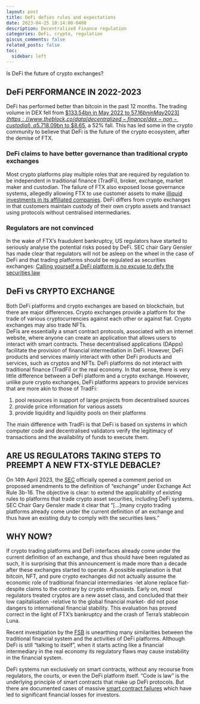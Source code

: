 ```yaml
---
layout: post
title: DeFi defies rules and expectations
date: 2023-04-25 10:14:00-0400
description: Decentralized Finance regulation 
categories: DeFi, crypto, regulation
giscus_comments: false
related_posts: false
toc:
  sidebar: left
---
```

Is DeFi the future of crypto exchanges?

## DeFi PERFORMANCE IN 2022-2023

DeFi has performed better than bitcoin in the past 12 months. The trading volume in DEX fell from [$133.54bn in May 2022 to $57.16bn in May 2023](https://www.theblock.co/data/decentralized-finance/dex-non-custodial), a 5.7% decline.  The trading volume of bitcoin fell from [$18.09bn to $8.65](https://coinmarketcap.com/historical/), a 52% fall. This has led some in the crypto community to believe that DeFi is the future of the crypto ecosystem, after the demise of FTX.

### DeFi claims to have better governance than traditional crypto exchanges
Most crypto platforms play multiple roles that are required by regulation to be independent in traditional finance (TradFi), broker, exchange, market maker and custodian. The failure of FTX also exposed loose governance systems, allegedly allowing FTX to use customer assets to make [illiquid investments in its affiliated companies]( https://www.ft.com/content/cc3c3402-785d-4441-9edf-743bb0596ea6).
DeFi differs from crypto exchanges in that customers maintain custody of their own crypto assets and transact using protocols without centralised intermediaries. 


### Regulators are not convinced
In the wake of FTX’s fraudulent bankruptcy, US regulators have started to seriously analyse the potential risks posed by DeFi. SEC chair Gary Gensler has made clear that regulators will not be asleep on the wheel in the case of DeFi and that trading platforms should be regulated as securities exchanges: [Calling yourself a DeFi platform is no excuse to defy the securities law](https://www.sec.gov/news/statement/gensler-statement-ats-041423 )


## DeFi vs CRYPTO EXCHANGE
Both DeFi platforms and crypto exchanges are based on blockchain, but there are major differences. Crypto exchanges provide a platform for the trade of various cryptocurrencies against each other or against fiat. Crypto exchanges may also trade NFTs.  
DeFis are essentially a smart contract protocols, associated with an internet website, where anyone can create an application that allows users to interact with smart contracts. These decentralised applications (DApps) facilitate the provision of financial intermediation in DeFi. However, DeFi products and services mainly interact with other DeFi products and services, such as cryptos and NFTs. DeFi platforms do not interact with traditional finance (TradFi) or the real economy. In that sense, there is very little difference between a DeFi platform and a crypto exchange. 
However, unlike pure crypto exchanges, DeFi platforms appears to provide services that are more akin to those of TradFi:
<ol>
<li>pool resources in support of large projects from decentralised sources</li> 
<li> provide price information for various assets </li>
<li> provide liquidity and liquidity pools on their platforms</li>
</ol>
The main difference with TradFi is that DeFi is based on systems in which computer code and decentralised validators verify the legitimacy of transactions and the availability of funds to execute them. 


## ARE US REGULATORS TAKING STEPS TO PREEMPT A NEW FTX-STYLE DEBACLE?
On 14th April 2023, the [SEC](https://www.sec.gov/news/press-release/2023-77)  officially opened a comment period on proposed amendments to the definition of “exchange” under Exchange Act Rule 3b-16.  The objective is clear: to extend the applicability of existing rules to platforms that trade crypto asset securities, including DeFi systems. SEC Chair Gary Gensler made it clear that  “[…]many crypto trading platforms already come under the current definition of an exchange and thus have an existing duty to comply with the securities laws.”

## WHY NOW?
  
If crypto trading platforms and DeFi interfaces already come under the current definition of an exchange, and thus should have been regulated as such, it is surprising that this announcement is made more than a decade after these exchanges started to operate. A possible explanation is that bitcoin, NFT, and pure crypto exchanges did not actually assume the economic role of traditional financial intermediaries -let alone replace fiat- despite claims to the contrary by crypto enthusiasts. Early on, most regulators treated cryptos are a new asset class, and concluded that their low capitalisation -relative to the global financial market- did not pose dangers to international financial stability. This evaluation has proved correct in the light of FTX’s bankruptcy and the crash of Terra’s stablecoin Luna.
  
Recent investigation by the [FSB]( https://www.fsb.org/wp-content/uploads/P160223.pdf ) is unearthing many similarities between the traditional financial system and the activities of DeFi platforms. Although DeFi is still “talking to itself”, when it starts acting like a financial intermediary in the real economy its regulatory flaws may cause instability in the financial system.  
  
DeFi systems run exclusively on smart contracts, without any recourse from regulators, the courts, or even the DeFi platform itself. “Code is law” is the underlying principle of smart contracts that make up DeFi protocols. But there are documented cases of massive [smart contract failures](https://payspacemagazine.com/all/3-famous-smart-contract-fails/ ) which have led to significant financial losses for investors.    
